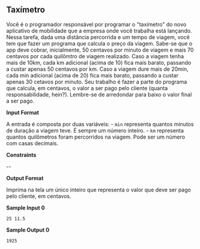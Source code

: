 ## Taxímetro

Você é o programador responsável por programar o "taxímetro" do novo aplicativo de mobilidade que a empresa onde você trabalha está lançando. Nessa tarefa, dada uma distância percorrida e um tempo de viagem, você tem que fazer um programa que calcula o preço da viagem. Sabe-se que o app deve cobrar, inicialmente, 50 centavos por minuto de viagem e mais 70 centavos por cada quilômtro de viagem realizado. Caso a viagem tenha mais de 10km, cada km adicional (acima de 10) fica mais barato, passando a custar apenas 50 centavos por km. Caso a viagem dure mais de 20min, cada min adicional (acima de 20) fica mais barato, passando a custar apenas 30 cetavos por minuto. Seu trabalho é fazer a parte do programa que calcula, em centavos, o valor a ser pago pelo cliente (quanta responsabilidade, hein?). Lembre-se de arredondar para baixo o valor final a ser pago.

**Input Format**

A entrada é composta por duas variáveis: - `min` representa quantos minutos de duração a viagem teve. É sempre um número inteiro. - `km` representa quantos quilômetros foram percorridos na viagem. Pode ser um número com casas decimais.

**Constraints**

--

**Output Format**

Imprima na tela um único inteiro que representa o valor que deve ser pago pelo cliente, em centavos.

**Sample Input 0**
``` 
25 11.5
```
**Sample Output 0**
```
1925
```